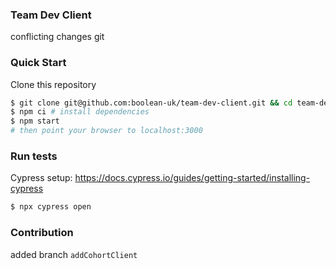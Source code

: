 ### Team Dev Client

conflicting changes
git 
### Quick Start

Clone this repository
```sh
$ git clone git@github.com:boolean-uk/team-dev-client.git && cd team-dev-client
$ npm ci # install dependencies
$ npm start
# then point your browser to localhost:3000
```

### Run tests
Cypress setup: https://docs.cypress.io/guides/getting-started/installing-cypress
```sh
$ npx cypress open
```

### Contribution

added branch `addCohortClient`